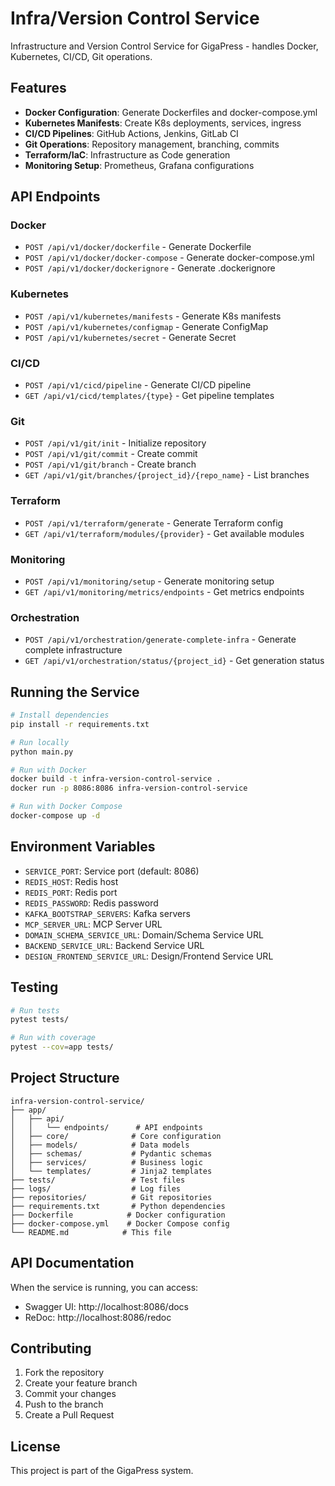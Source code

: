 # Infra/Version Control Service

Infrastructure and Version Control Service for GigaPress - handles Docker, Kubernetes, CI/CD, Git operations.

## Features

- **Docker Configuration**: Generate Dockerfiles and docker-compose.yml
- **Kubernetes Manifests**: Create K8s deployments, services, ingress
- **CI/CD Pipelines**: GitHub Actions, Jenkins, GitLab CI
- **Git Operations**: Repository management, branching, commits
- **Terraform/IaC**: Infrastructure as Code generation
- **Monitoring Setup**: Prometheus, Grafana configurations

## API Endpoints

### Docker
- `POST /api/v1/docker/dockerfile` - Generate Dockerfile
- `POST /api/v1/docker/docker-compose` - Generate docker-compose.yml
- `POST /api/v1/docker/dockerignore` - Generate .dockerignore

### Kubernetes
- `POST /api/v1/kubernetes/manifests` - Generate K8s manifests
- `POST /api/v1/kubernetes/configmap` - Generate ConfigMap
- `POST /api/v1/kubernetes/secret` - Generate Secret

### CI/CD
- `POST /api/v1/cicd/pipeline` - Generate CI/CD pipeline
- `GET /api/v1/cicd/templates/{type}` - Get pipeline templates

### Git
- `POST /api/v1/git/init` - Initialize repository
- `POST /api/v1/git/commit` - Create commit
- `POST /api/v1/git/branch` - Create branch
- `GET /api/v1/git/branches/{project_id}/{repo_name}` - List branches

### Terraform
- `POST /api/v1/terraform/generate` - Generate Terraform config
- `GET /api/v1/terraform/modules/{provider}` - Get available modules

### Monitoring
- `POST /api/v1/monitoring/setup` - Generate monitoring setup
- `GET /api/v1/monitoring/metrics/endpoints` - Get metrics endpoints

### Orchestration
- `POST /api/v1/orchestration/generate-complete-infra` - Generate complete infrastructure
- `GET /api/v1/orchestration/status/{project_id}` - Get generation status

## Running the Service

```bash
# Install dependencies
pip install -r requirements.txt

# Run locally
python main.py

# Run with Docker
docker build -t infra-version-control-service .
docker run -p 8086:8086 infra-version-control-service

# Run with Docker Compose
docker-compose up -d
```

## Environment Variables

- `SERVICE_PORT`: Service port (default: 8086)
- `REDIS_HOST`: Redis host
- `REDIS_PORT`: Redis port
- `REDIS_PASSWORD`: Redis password
- `KAFKA_BOOTSTRAP_SERVERS`: Kafka servers
- `MCP_SERVER_URL`: MCP Server URL
- `DOMAIN_SCHEMA_SERVICE_URL`: Domain/Schema Service URL
- `BACKEND_SERVICE_URL`: Backend Service URL
- `DESIGN_FRONTEND_SERVICE_URL`: Design/Frontend Service URL

## Testing

```bash
# Run tests
pytest tests/

# Run with coverage
pytest --cov=app tests/
```

## Project Structure

```
infra-version-control-service/
├── app/
│   ├── api/
│   │   └── endpoints/      # API endpoints
│   ├── core/              # Core configuration
│   ├── models/            # Data models
│   ├── schemas/           # Pydantic schemas
│   ├── services/          # Business logic
│   └── templates/         # Jinja2 templates
├── tests/                 # Test files
├── logs/                  # Log files
├── repositories/          # Git repositories
├── requirements.txt       # Python dependencies
├── Dockerfile            # Docker configuration
├── docker-compose.yml    # Docker Compose config
└── README.md            # This file
```

## API Documentation

When the service is running, you can access:
- Swagger UI: http://localhost:8086/docs
- ReDoc: http://localhost:8086/redoc

## Contributing

1. Fork the repository
2. Create your feature branch
3. Commit your changes
4. Push to the branch
5. Create a Pull Request

## License

This project is part of the GigaPress system.
